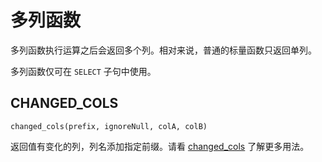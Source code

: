 # 多列函数

多列函数执行运算之后会返回多个列。相对来说，普通的标量函数只返回单列。

多列函数仅可在 `SELECT` 子句中使用。

## CHANGED_COLS

```text
changed_cols(prefix, ignoreNull, colA, colB)
```

返回值有变化的列，列名添加指定前缀。请看 [changed_cols](./analytic_functions.md#changed_cols-函数) 了解更多用法。
